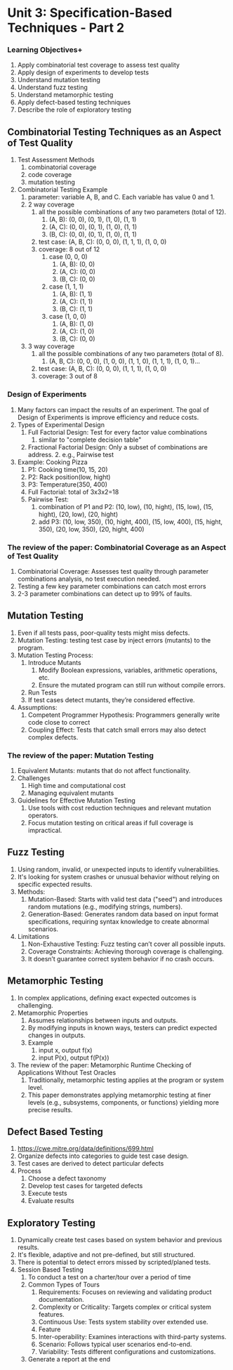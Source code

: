 # Unit 3: Specification-Based Techniques - Part 2
### Learning Objectives+
1. Apply combinatorial test coverage to assess test quality
2. Apply design of experiments to develop tests
3. Understand mutation testing
4. Understand fuzz testing
5. Understand metamorphic testing
6. Apply defect-based testing techniques
7. Describe the role of exploratory testing

## Combinatorial Testing Techniques as an Aspect of Test Quality
1. Test Assessment Methods
    1. combinatorial coverage
    2. code coverage
    3. mutation testing
2. Combinatorial Testing Example
    1. parameter: variable A, B, and C. Each variable has value 0 and 1.
    2. 2 way coverage
        1. all the possible combinations of any two parameters (total of 12).
            1. (A, B): (0, 0), (0, 1), (1, 0), (1, 1)
            2. (A, C): (0, 0), (0, 1), (1, 0), (1, 1)
            3. (B, C): (0, 0), (0, 1), (1, 0), (1, 1)
        2. test case: (A, B, C): (0, 0, 0), (1, 1, 1), (1, 0, 0)
        3. coverage: 8 out of 12
            1. case (0, 0, 0)
                1. (A, B): (0, 0)
                2. (A, C): (0, 0)
                3. (B, C): (0, 0)
            2. case (1, 1, 1)
                1. (A, B): (1, 1)
                2. (A, C): (1, 1)
                3. (B, C): (1, 1)
            3. case (1, 0, 0)
                1. (A, B): (1, 0)
                2. (A, C): (1, 0)
                3. (B, C): (0, 0)
    3. 3 way coverage
        1. all the possible combinations of any two parameters (total of 8).
            1. (A, B, C): (0, 0, 0), (1, 0, 0), (1, 1, 0), (1, 1, 1), (1, 0, 1)...
        2. test case: (A, B, C): (0, 0, 0), (1, 1, 1), (1, 0, 0)
        3. coverage: 3 out of 8

### Design of Experiments
1. Many factors can impact the results of an experiment. The goal of Design of Experiments is improve efficiency and reduce costs.
2. Types of Experimental Design
    1. Full Factorial Design: Test for every factor value combinations
        1. similar to "complete decision table"
    2. Fractional Factorial Design: Only a subset of combinations are address.
        2. e.g., Pairwise test
3. Example: Cooking Pizza
    1. P1: Cooking time(10, 15, 20)
    2. P2: Rack position(low, hight)
    3. P3: Temperature(350, 400)
    4. Full Factorial: total of 3x3x2=18
    5. Pairwise Test:
        1. combination of P1 and P2: (10, low), (10, hight), (15, low), (15, hight), (20, low), (20, hight)
        2. add P3: (10, low, 350), (10, hight, 400), (15, low, 400), (15, hight, 350), (20, low, 350), (20, hight, 400)


### The review of the paper: Combinatorial Coverage as an Aspect of Test Quality
1. Combinatorial Coverage: Assesses test quality through parameter combinations analysis, no test execution needed.
2. Testing a few key parameter combinations can catch most errors
3. 2-3 parameter combinations can detect up to 99% of faults.


## Mutation Testing
1. Even if all tests pass, poor-quality tests might miss defects.
2. Mutation Testing: testing test case by inject errors (mutants) to the program.
3. Mutation Testing Process:
    1. Introduce Mutants
        1. Modify Boolean expressions, variables, arithmetic operations, etc.
        2. Ensure the mutated program can still run without compile errors.
    2. Run Tests
    3. If test cases detect mutants, they’re considered effective.
4. Assumptions:
    1. Competent Programmer Hypothesis: Programmers generally write code close to correct
    2. Coupling Effect: Tests that catch small errors may also detect complex defects.

### The review of the paper: Mutation Testing
1. Equivalent Mutants: mutants that do not affect functionality.
2. Challenges
    1. High time and computational cost
    2. Managing equivalent mutants
2. Guidelines for Effective Mutation Testing
    1. Use tools with cost reduction techniques and relevant mutation operators.
    2. Focus mutation testing on critical areas if full coverage is impractical.

## Fuzz Testing
1. Using random, invalid, or unexpected inputs to identify vulnerabilities.
2. It's looking for system crashes or unusual behavior without relying on specific expected results.
3. Methods:
    1. Mutation-Based: Starts with valid test data ("seed") and introduces random mutations (e.g., modifying strings, numbers).
    2. Generation-Based: Generates random data based on input format specifications, requiring syntax knowledge to create abnormal scenarios.
4. Limitations
    1. Non-Exhaustive Testing: Fuzz testing can’t cover all possible inputs.
    2. Coverage Constraints: Achieving thorough coverage is challenging.
    3. It doesn’t guarantee correct system behavior if no crash occurs.


## Metamorphic Testing
1. In complex applications, defining exact expected outcomes is challenging.
2. Metamorphic Properties
    1. Assumes relationships between inputs and outputs.
    2. By modifying inputs in known ways, testers can predict expected changes in outputs.
    3. Example
        1. input x, output f(x)
        2. input P(x), output f(P(x))
3. The review of the paper: Metamorphic Runtime Checking of Applications Without Test Oracles
    1. Traditionally, metamorphic testing applies at the program or system level.
    2. This paper demonstrates applying metamorphic testing at finer levels (e.g., subsystems, components, or functions) yielding more precise results.


## Defect Based Testing
1. https://cwe.mitre.org/data/definitions/699.html
2. Organize defects into categories to guide test case design.
3. Test cases are derived to detect particular defects
4. Process
    1. Choose a defect taxonomy
    2. Develop test cases for targeted defects
    3. Execute tests
    4. Evaluate results


## Exploratory Testing
1. Dynamically create test cases based on system behavior and previous results.
2. It's flexible, adaptive and not pre-defined, but still structured.
3. There is potential to detect errors missed by scripted/planed tests.
4. Session Based Testing 
    1. To conduct a test on a charter/tour over a period of time
    2. Common Types of Tours
        1. Requirements: Focuses on reviewing and validating product documentation.
        2. Complexity or Criticality: Targets complex or critical system features.
        3. Continuous Use: Tests system stability over extended use.
        4. Feature
        5. Inter-operability: Examines interactions with third-party systems.
        6. Scenario: Follows typical user scenarios end-to-end.
        7. Variability: Tests different configurations and customizations.
    3. Generate a report at the end